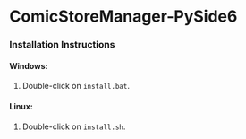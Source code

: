 # ComicStoreManager-PySide6

### Installation Instructions

#### Windows:
1. Double-click on `install.bat`.

#### Linux:
1. Double-click on `install.sh`.
